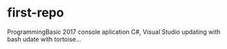 # first-repo
ProgrammingBasic 2017
console aplication
C#, Visual Studio
updating with bash
udate with tortoise...

